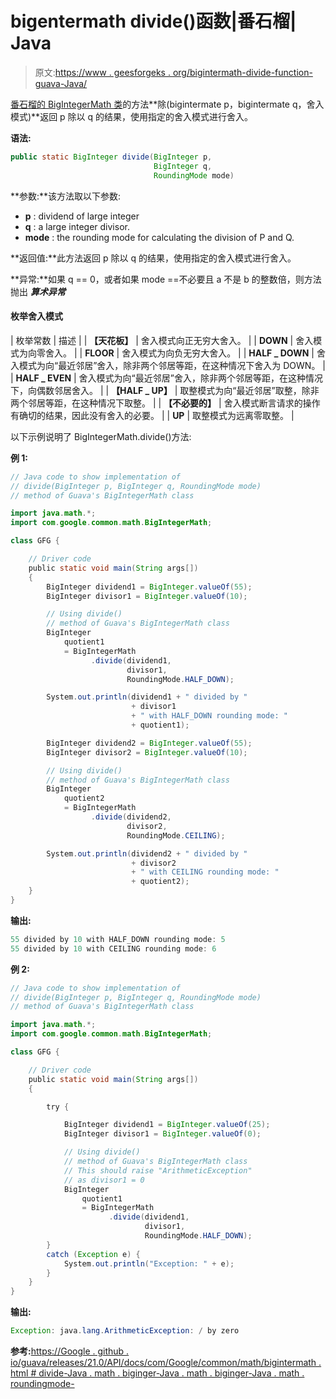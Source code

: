 # bigentermath divide()函数|番石榴| Java

> 原文:[https://www . geesforgeks . org/bigintermath-divide-function-guava-Java/](https://www.geeksforgeeks.org/bigintegermath-divide-function-guava-java/)

[番石榴的 BigIntegerMath 类](https://www.geeksforgeeks.org/bigintegermath-class-guava-java/)的方法**除(bigintermate p，bigintermate q，舍入模式)**返回 p 除以 q 的结果，使用指定的舍入模式进行舍入。

**语法:**

```java
public static BigInteger divide(BigInteger p,
                                BigInteger q,
                                RoundingMode mode)

```

**参数:**该方法取以下参数:

*   **p** : dividend of large integer
*   **q** : a large integer divisor.
*   **mode** : the rounding mode for calculating the division of P and Q.

**返回值:**此方法返回 p 除以 q 的结果，使用指定的舍入模式进行舍入。

**异常:**如果 q == 0，或者如果 mode ==不必要且 a 不是 b 的整数倍，则方法抛出 ***算术异常***

#### 枚举舍入模式

| 枚举常数 | 描述 |
| **【天花板】** | 舍入模式向正无穷大舍入。 |
| **DOWN** | 舍入模式为向零舍入。 |
| **FLOOR** | 舍入模式为向负无穷大舍入。 |
| **HALF _ DOWN** | 舍入模式为向“最近邻居”舍入，除非两个邻居等距，在这种情况下舍入为 DOWN。 |
| **HALF _ EVEN** | 舍入模式为向“最近邻居”舍入，除非两个邻居等距，在这种情况下，向偶数邻居舍入。 |
| **【HALF _ UP】** | 取整模式为向“最近邻居”取整，除非两个邻居等距，在这种情况下取整。 |
| **【不必要的】** | 舍入模式断言请求的操作有确切的结果，因此没有舍入的必要。 |
| **UP** | 取整模式为远离零取整。 |

以下示例说明了 BigIntegerMath.divide()方法:

**例 1:**

```java
// Java code to show implementation of
// divide(BigInteger p, BigInteger q, RoundingMode mode)
// method of Guava's BigIntegerMath class

import java.math.*;
import com.google.common.math.BigIntegerMath;

class GFG {

    // Driver code
    public static void main(String args[])
    {
        BigInteger dividend1 = BigInteger.valueOf(55);
        BigInteger divisor1 = BigInteger.valueOf(10);

        // Using divide()
        // method of Guava's BigIntegerMath class
        BigInteger
            quotient1
            = BigIntegerMath
                  .divide(dividend1,
                          divisor1,
                          RoundingMode.HALF_DOWN);

        System.out.println(dividend1 + " divided by "
                           + divisor1
                           + " with HALF_DOWN rounding mode: "
                           + quotient1);

        BigInteger dividend2 = BigInteger.valueOf(55);
        BigInteger divisor2 = BigInteger.valueOf(10);

        // Using divide()
        // method of Guava's BigIntegerMath class
        BigInteger
            quotient2
            = BigIntegerMath
                  .divide(dividend2,
                          divisor2,
                          RoundingMode.CEILING);

        System.out.println(dividend2 + " divided by "
                           + divisor2
                           + " with CEILING rounding mode: "
                           + quotient2);
    }
}
```

**输出:**

```java
55 divided by 10 with HALF_DOWN rounding mode: 5
55 divided by 10 with CEILING rounding mode: 6

```

**例 2:**

```java
// Java code to show implementation of
// divide(BigInteger p, BigInteger q, RoundingMode mode)
// method of Guava's BigIntegerMath class

import java.math.*;
import com.google.common.math.BigIntegerMath;

class GFG {

    // Driver code
    public static void main(String args[])
    {

        try {

            BigInteger dividend1 = BigInteger.valueOf(25);
            BigInteger divisor1 = BigInteger.valueOf(0);

            // Using divide()
            // method of Guava's BigIntegerMath class
            // This should raise "ArithmeticException"
            // as divisor1 = 0
            BigInteger
                quotient1
                = BigIntegerMath
                      .divide(dividend1,
                              divisor1,
                              RoundingMode.HALF_DOWN);
        }
        catch (Exception e) {
            System.out.println("Exception: " + e);
        }
    }
}
```

**输出:**

```java
Exception: java.lang.ArithmeticException: / by zero

```

**参考:**[https://Google . github . io/guava/releases/21.0/API/docs/com/Google/common/math/bigintermath . html # divide-Java . math . biginger-Java . math . biginger-Java . math . roundingmode-](https://google.github.io/guava/releases/21.0/api/docs/com/google/common/math/BigIntegerMath.html#divide-java.math.BigInteger-java.math.BigInteger-java.math.RoundingMode-)